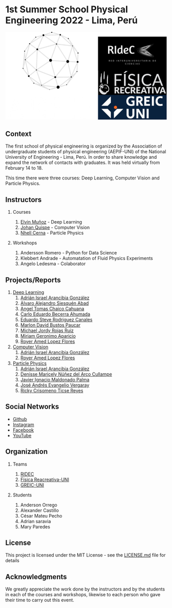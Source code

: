 # 1st Summer School Physical Engineering 2022 - Lima, Perú

<p align="center">
  <img src="https://github.com/aepifuni/1stSummerSchoolPhysicalEng2022/blob/main/collage.png" width="600"/>
</p>


## Context
The first school of physical engineering is organized by the Association of undergraduate students of physical engineering (AEPIF-UNI) of the National University of Engineering - Lima, Perú.
In order to share knowledge and expand the network of contacts with graduates.
It was held virtually from February 14 to 18.

This time there were three courses: Deep Learning, Computer Vision and Particle Physics.

## Instructors
1. Courses
    1. [Elvin Muñoz](https://elvin-mark.github.io/) - Deep Learning
    2. [Johan Quispe](https://scholar.google.com/citations?user=hmoORrEAAAAJ&hl=es&oi=sra) - Computer Vision
    3. [Nhell Cerna](https://scholar.google.com/citations?user=uTWPgJcAAAAJ&hl=es&oi=ao) - Particle Physics
        
2. Workshops
    1. Andersson Romero - Python for Data Science
    2. Klebbert Andrade - Automatation of Fluid Physics Experiments
    3. Angelo Ledesma - Colaborator

## Projects/Reports
1. [Deep Learning](http://www.dropwizard.io/1.0.2/docs/) 
      1. [Adrián Israel Arancibia González](https://github.com/aepifuni/1stSummerSchoolPhysicalEng2022/tree/main/Deep%20Learning%20-%20Reports/Adri%C3%A1n%20Israel%20Arancibia%20Gonz%C3%A1lez_DL)
      2. [Alvaro Alejandro Siesquén Abad](https://github.com/aepifuni/1stSummerSchoolPhysicalEng2022/tree/main/Deep%20Learning%20-%20Reports/Alvaro%20Alejandro%20Siesqu%C3%A9n%20Abad_DL)
      3. [Angel Tomas Chaico Cahuana](https://github.com/aepifuni/1stSummerSchoolPhysicalEng2022/tree/main/Deep%20Learning%20-%20Reports/Angel%20Tomas%20Chaico%20Cahuana_DL)
      4. [Carlo Eduardo Becerra Ahumada](https://github.com/aepifuni/1stSummerSchoolPhysicalEng2022/tree/main/Deep%20Learning%20-%20Reports/Carlo%20Eduardo%20Becerra%20Ahumada_DL)
      5. [Eduardo Steve Rodriguez Canales](https://github.com/aepifuni/1stSummerSchoolPhysicalEng2022/tree/main/Deep%20Learning%20-%20Reports/Eduardo%20Steve%20Rodriguez%20Canales_DL)
      6. [Marlon David Bustos Paucar](https://github.com/aepifuni/1stSummerSchoolPhysicalEng2022/tree/main/Deep%20Learning%20-%20Reports/Marlon%20David%20Bustos%20Paucar_DL)
      7. [Michael Jordy Rojas Ruiz](https://github.com/aepifuni/1stSummerSchoolPhysicalEng2022/tree/main/Deep%20Learning%20-%20Reports/Michael%20Jordy%20Rojas%20Ruiz_DL)
      8. [Miriam Geronimo Aparicio](https://github.com/aepifuni/1stSummerSchoolPhysicalEng2022/tree/main/Deep%20Learning%20-%20Reports/Miriam%20Geronimo%20Aparicio_DL)
      9. [Royer Amed Lopez Flores](https://github.com/aepifuni/1stSummerSchoolPhysicalEng2022/tree/main/Deep%20Learning%20-%20Reports/Royer%20Amed%20Lopez%20Flores_DL)
2. [Computer Vision](https://maven.apache.org/) 
      1. [Adrián Israel Arancibia González](https://github.com/aepifuni/1stSummerSchoolPhysicalEng2022/tree/main/Computer%20Vision%20-%20Reports/Adri%C3%A1n%20Israel%20Arancibia%20Gonz%C3%A1lez_CV)
      2. [Royer Amed Lopez Flores](https://github.com/aepifuni/1stSummerSchoolPhysicalEng2022/tree/main/Computer%20Vision%20-%20Reports/Royer%20Amed%20Lopez%20Flores_CV)
3. [Particle Physics](https://rometools.github.io/rome/) 
      1. [Adrián Israel Arancibia González](https://github.com/aepifuni/1stSummerSchoolPhysicalEng2022/blob/main/Particle%20Physics%20-%20Reports/Adri%C3%A1n%20Israel%20Arancibia%20Gonz%C3%A1lez_PP_Report.pdf)
      2. [Denisse Maricely Núñez del Arco Cullampe](https://github.com/aepifuni/1stSummerSchoolPhysicalEng2022/blob/main/Particle%20Physics%20-%20Reports/Denisse%20Maricely%20N%C3%BA%C3%B1ez%20del%20Arco%20Cullampe_PP_Report.pdf)
      3. [Javier Ignacio Maldonado Palma](https://github.com/aepifuni/1stSummerSchoolPhysicalEng2022/blob/main/Particle%20Physics%20-%20Reports/Javier%20Ignacio%20Maldonado%20Palma_PP_Report.pdf)
      4. [José Andrés Evangelio Vergaray](https://github.com/aepifuni/1stSummerSchoolPhysicalEng2022/blob/main/Particle%20Physics%20-%20Reports/Jos%C3%A9%20Andr%C3%A9s%20Evangelio%20Vergaray_PP_Report.pdf)
      5. [Ricky Crisomeno Ticse Reyes](https://github.com/aepifuni/1stSummerSchoolPhysicalEng2022/blob/main/Particle%20Physics%20-%20Reports/Ricky%20Crisomeno%20Ticse%20Reyes_PP_Report.pdf)

## Social Networks
* [Github](https://github.com/aepifuni/) 
* [Instagram](https://www.instagram.com/aepif.uni/) 
* [Facebook](https://www.facebook.com/AEPIFUNI)
* [YouTube](https://www.youtube.com/channel/UCtervcDQNE3TZyDkBoMEqqw) 

## Organization
1. Teams
    1. [RIDEC](https://beacons.page/ridec)
    2. [Física Reacreativa-UNI](https://www.facebook.com/F%C3%ADsica-Recreativa-UNI-1723783687837367/)
    3. [GREIC-UNI](https://www.facebook.com/Greic-UNI-106988233044218/)
    
2. Students
    1. Anderson Orrego
    2. Alexander Castillo
    3. César Mateu Pecho
    4. Adrian saravia
    5. Mary Paredes

## License

This project is licensed under the MIT License - see the [LICENSE.md](LICENSE.md) file for details

## Acknowledgments

We greatly appreciate the work done by the instructors and by the students in each of the courses and workshops, likewise to each person who gave their time to carry out this event.

